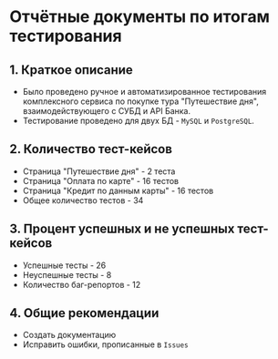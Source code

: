 # Отчётные документы по итогам тестирования

## 1. Краткое описание
* Было проведено ручное и автоматизированное тестирования комплексного сервиса по покупке тура "Путешествие дня", взаимодействующего с СУБД и API Банка.
* Тестирование проведено для двух БД - `MySQL` и `PostgreSQL`.

## 2. Количество тест-кейсов
* Страница "Путешествие дня" - 2 теста
* Страница "Оплата по карте" - 16 тестов
* Страница "Кредит по данным карты" - 16 тестов
* Общее количество тестов - 34

## 3. Процент успешных и не успешных тест-кейсов
* Успешные тесты - 26
* Неуспешные тесты - 8
* Количество баг-репортов - 12



## 4. Общие рекомендации
* Создать документацию
* Исправить ошибки, прописанные в `Issues`
